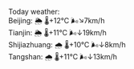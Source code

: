 Today weather:  
Beijing: 🌦 🌡️+12°C 🌬️↘7km/h  
Tianjin: 🌦 🌡️+11°C 🌬️↓19km/h  
Shijiazhuang: 🌧 🌡️+10°C 🌬️↓8km/h  
Tangshan: 🌧 🌡️+11°C 🌬️↓13km/h  
